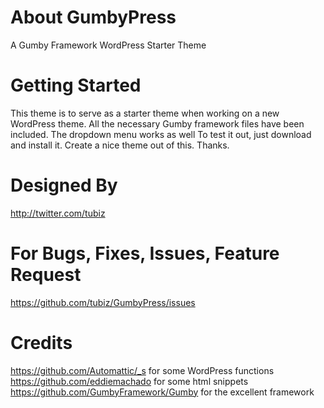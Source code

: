 About GumbyPress
===============
A Gumby Framework WordPress Starter Theme 


Getting Started
===============

This theme is to serve as a starter theme when working on a new WordPress theme. 
All the necessary Gumby framework files have been included. 
The dropdown menu works as well
To test it out, just download and install it.
Create a nice theme out of this.
Thanks.


Designed By
===============

http://twitter.com/tubiz


For Bugs, Fixes, Issues, Feature Request
===============

https://github.com/tubiz/GumbyPress/issues


Credits
===============

https://github.com/Automattic/_s for some WordPress functions
https://github.com/eddiemachado for some html snippets
https://github.com/GumbyFramework/Gumby for the excellent framework

